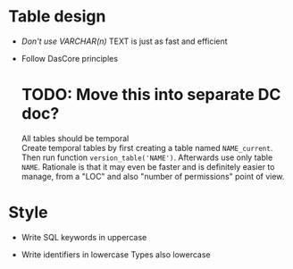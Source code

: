 # Table design

- *Don't use VARCHAR(n)*
  TEXT is just as fast and efficient

- Follow DasCore principles  
  # TODO: Move this into separate DC doc?  
  All tables should be temporal  
  Create temporal tables by first creating a table named `NAME_current`. Then
  run function `version_table('NAME')`. Afterwards use only table `NAME`.
  Rationale is that it may even be faster and is definitely easier to manage,
  from a "LOC" and also "number of permissions" point of view.

# Style

- Write SQL keywords in uppercase

- Write identifiers in lowercase
  Types also lowercase
